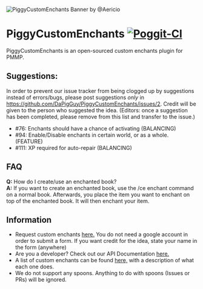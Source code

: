 ![PiggyCustomEnchants Banner by @Aericio](https://github.com/DaPigGuy/PiggyCustomEnchants/blob/master/resources/PCE_Icon.png)
# PiggyCustomEnchants [![Poggit-CI](https://poggit.pmmp.io/ci.badge/DaPigGuy/PiggyCustomEnchants/PiggyCustomEnchants/master)](https://poggit.pmmp.io/ci/DaPigGuy/PiggyCustomEnchants)
PiggyCustomEnchants is an open-sourced custom enchants plugin for PMMP.

## Suggestions:
In order to prevent our issue tracker from being clogged up by suggestions instead of errors/bugs, please post suggestions *only* in https://github.com/DaPigGuy/PiggyCustomEnchants/issues/2. Credit will be given to the person who suggested the idea.
(Editors: once a suggestion has been completed, please remove from this list and transfer to the issue.)
- #76: Enchants should have a chance of activating (BALANCING)
- #94: Enable/Disable enchants in certain world, or as a whole. (FEATURE)
- #111: XP required for auto-repair (BALANCING)

<!-- If one question constantly persists, add the Q/A in here. -->
## FAQ
**Q:** How do I create/use an enchanted book? </br>
**A:** If you want to create an enchanted book, use the /ce enchant command on a normal book. Afterwards, you place the item you want to enchant on top of the enchanted book. It will then enchant your item. 

## Information
* Request custom enchants [here.](https://docs.google.com/forms/d/e/1FAIpQLScfWdk8OyQ6NNw6KiJxP_4CH4GHnKlaFr4VfZIQojk7OPlyoQ/viewform) You do not need a google account in order to submit a form. If you want credit for the idea, state your name in the form (anywhere)
* Are you a developer? Check out our API Documentation [here.](https://github.com/DaPigGuy/PiggyCustomEnchants/wiki/API-Documentation)
* A list of custom enchants can be found [here,](https://github.com/DaPigGuy/PiggyCustomEnchants/wiki/Enchantments) with a description of what each one does.
* We do not support any spoons. Anything to do with spoons (Issues or PRs) will be ignored.
